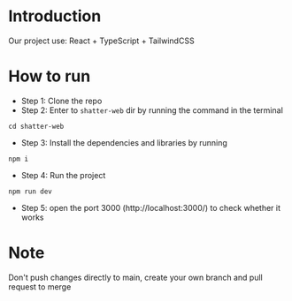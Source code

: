 # Introduction

Our project use: React + TypeScript + TailwindCSS

# How to run

- Step 1: Clone the repo
- Step 2: Enter to `shatter-web` dir by running the command in the terminal
```
cd shatter-web
```
- Step 3: Install the dependencies and libraries by running
```
npm i
```
- Step 4: Run the project
```
npm run dev
```
- Step 5: open the port 3000 (http://localhost:3000/) to check whether it works

# Note
Don't push changes directly to main, create your own branch and pull request to merge


